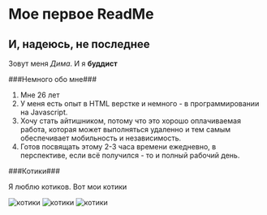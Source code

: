 Мое первое ReadMe
=============================================================
И, надеюсь, не последнее
-------------------------------------------------------------
Зовут меня *Дима*. И я **буддист**

###Немного обо мне###
1. Мне 26 лет
2. У меня есть опыт в HTML верстке и немного - в программировании на Javascript. 
3. Хочу стать айтишником, потому что это хорошо оплачиваемая работа,  которая может выполняться удаленно и тем самым обеспечивает мобильность и независимость.
4. Готов посвящать этому 2-3 часа времени ежедневно, в перспективе, если всё получился - то и полный рабочий день.

###Котики###

Я люблю котиков. Вот мои котики

![котики](https://pp.vk.me/c616523/v616523829/2a0b/tnlQIsY5JoE.jpg)
![котики](https://pp.vk.me/c616523/v616523829/2984/8yeicyLHOo8.jpg)
![котики](https://pp.vk.me/c616523/v616523829/2a26/7ZeCHDVZolU.jpg)
